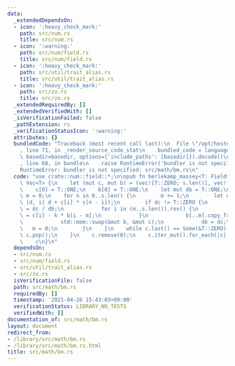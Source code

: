 ```yaml
---
data:
  _extendedDependsOn:
  - icon: ':heavy_check_mark:'
    path: src/num.rs
    title: src/num.rs
  - icon: ':warning:'
    path: src/num/field.rs
    title: src/num/field.rs
  - icon: ':heavy_check_mark:'
    path: src/util/trait_alias.rs
    title: src/util/trait_alias.rs
  - icon: ':heavy_check_mark:'
    path: src/zo.rs
    title: src/zo.rs
  _extendedRequiredBy: []
  _extendedVerifiedWith: []
  _isVerificationFailed: false
  _pathExtension: rs
  _verificationStatusIcon: ':warning:'
  attributes: {}
  bundledCode: "Traceback (most recent call last):\n  File \"/opt/hostedtoolcache/Python/3.9.5/x64/lib/python3.9/site-packages/onlinejudge_verify/documentation/build.py\"\
    , line 71, in _render_source_code_stat\n    bundled_code = language.bundle(stat.path,\
    \ basedir=basedir, options={'include_paths': [basedir]}).decode()\n  File \"/opt/hostedtoolcache/Python/3.9.5/x64/lib/python3.9/site-packages/onlinejudge_verify/languages/user_defined.py\"\
    , line 68, in bundle\n    raise RuntimeError('bundler is not specified: {}'.format(path.as_posix()))\n\
    RuntimeError: bundler is not specified: src/math/bm.rs\n"
  code: "use crate::num::field::*;\n\npub fn berlekamp_massey<T: Field>(s: &[T]) ->\
    \ Vec<T> {\n    let (mut c, mut b) = (vec![T::ZERO; s.len()], vec![T::ZERO; s.len()]);\n\
    \    c[0] = T::ONE;\n    b[0] = T::ONE;\n    let mut db = T::ONE;\n    let mut\
    \ m = 0;\n    for n in 0..s.len() {\n        m += 1;\n        let dc = (0..=n).fold(T::ZERO,\
    \ |d, i| d + c[i] * s[n - i]);\n        if dc != T::ZERO {\n            let k\
    \ = dc / db;\n            for i in (m..s.len()).rev() {\n                b[i]\
    \ = c[i] - k * b[i - m];\n            }\n            b[..m].copy_from_slice(&c[..m]);\n\
    \            std::mem::swap(&mut b, &mut c);\n            db = dc;\n         \
    \   m = 0;\n        }\n    }\n    while c.last() == Some(&T::ZERO) {\n       \
    \ c.pop();\n    }\n    c.remove(0);\n    c.iter_mut().for_each(|c| *c = -*c);\n\
    \    c\n}\n"
  dependsOn:
  - src/num.rs
  - src/num/field.rs
  - src/util/trait_alias.rs
  - src/zo.rs
  isVerificationFile: false
  path: src/math/bm.rs
  requiredBy: []
  timestamp: '2021-04-26 15:43:03+09:00'
  verificationStatus: LIBRARY_NO_TESTS
  verifiedWith: []
documentation_of: src/math/bm.rs
layout: document
redirect_from:
- /library/src/math/bm.rs
- /library/src/math/bm.rs.html
title: src/math/bm.rs
---
```

